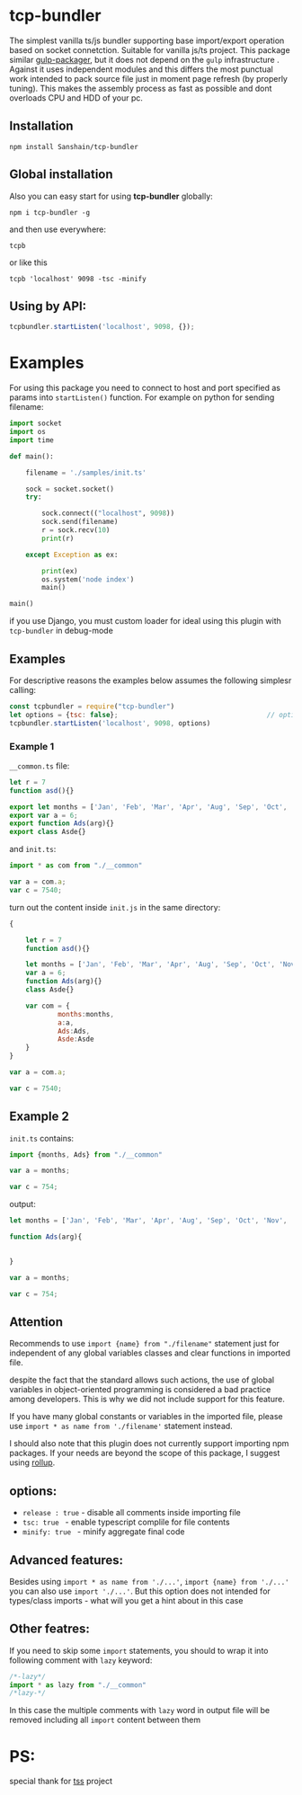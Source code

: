 # tcp-bundler

The simplest vanilla ts/js bundler supporting base import/export operation based on socket connetction. Suitable for vanilla js/ts project.
This package similar [gulp-packager](https://www.npmjs.com/package/gulp-packager), but it does not depend on the `gulp` infrastructure . 
Against it uses independent modules and this differs the most punctual work intended to pack source file just in moment page refresh (by properly tuning). This makes the assembly process as fast as possible and dont overloads CPU and HDD of your pс.

## Installation
```
npm install Sanshain/tcp-bundler
```

## Global installation

Also you can easy start for using **tcp-bundler** globally:

```
npm i tcp-bundler -g
```
and then use everywhere: 
```
tcpb
```
or like this
```
tcpb 'localhost' 9098 -tsc -minify
```

## Using by API:

```js
tcpbundler.startListen('localhost', 9098, {});
```

# Examples

For using this package you need to connect to host and port specified as params into `startListen()` function. For example on python for sending filename:

```python
import socket
import os
import time

def main():

    filename = './samples/init.ts'

    sock = socket.socket()
    try:

        sock.connect(("localhost", 9098))
        sock.send(filename)
        r = sock.recv(10)
        print(r)

    except Exception as ex:

        print(ex)
        os.system('node index')
        main()

main()
```

if you use Django, you must custom loader for ideal using this plugin with `tcp-bundler` in debug-mode

## Examples

For descriptive reasons the examples below assumes the following simplesr calling:

```js
const tcpbundler = require("tcp-bundler")
let options = {tsc: false};										// optionally
tcpbundler.startListen('localhost', 9098, options)
```

### Example 1

`__common.ts` file: 

```javascript
let r = 7
function asd(){}

export let months = ['Jan', 'Feb', 'Mar', 'Apr', 'Aug', 'Sep', 'Oct', 'Nov', 'Dec'];
export var a = 6;
export function Ads(arg){}
export class Asde{}
```

and `init.ts`:

```typescript
import * as com from "./__common"

var a = com.a;
var c = 7540;
```


turn out the content inside `init.js` in the same directory:

```js
{

    let r = 7
    function asd(){}

    let months = ['Jan', 'Feb', 'Mar', 'Apr', 'Aug', 'Sep', 'Oct', 'Nov', 'Dec'];
    var a = 6;
    function Ads(arg){}
    class Asde{}

    var com = {
     		months:months,
    		a:a,
    		Ads:Ads,
    		Asde:Asde 
    }
}

var a = com.a;

var c = 7540;
```

## Example 2

`init.ts` contains:

```js
import {months, Ads} from "./__common"

var a = months;

var c = 754;
```

output: 

```js
let months = ['Jan', 'Feb', 'Mar', 'Apr', 'Aug', 'Sep', 'Oct', 'Nov', 'Dec'];

function Ads(arg){

	
}

var a = months;

var c = 754;
```

## Attention

Recommends to use `import {name} from "./filename"` statement just for independent of any global variables classes and clear functions in imported file.

despite the fact that the standard allows such actions, the use of global variables in object-oriented programming is considered a bad practice among developers.
This is why we did not include support for this feature. 

If you have many global constants or variables in the imported file, please use  `import * as name from './filename'` statement instead.

I should also note that this plugin does not currently support importing npm packages. If your needs are beyond the scope of this package, I suggest using [rollup](https://www.npmjs.com/package/rollup).

## options:

- `release : true` - disable all comments inside importing file
- `tsc: true ` - enable typescript complile for file contents
- `minify: true ` - minify aggregate final code

## Advanced features: 

Besides using `import * as name from './...'`, `import {name} from './...'` you can also use `import './...'`. 
But this option does not intended for types/class imports - what will you get a hint about in this case


## Other featres: 

If you need to skip some `import` statements, you should to wrap it into following comment with `lazy` keyword:

```js
/*-lazy*/
import * as lazy from "./__common"
/*lazy-*/
```

In this case the multiple comments with `lazy` word in output file will be removed including all `import` content between them


# PS:

special thank for [tss](https://www.npmjs.com/package/typescript-simple) project


